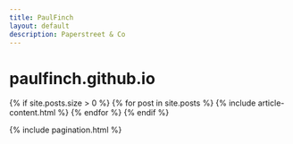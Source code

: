 ```yaml
---
title: PaulFinch
layout: default
description: Paperstreet & Co
---
```

# paulfinch.github.io

<div class="container">
	<div class="row">
	{% if site.posts.size > 0 %}
		{% for post in site.posts %}
			{% include article-content.html %}
		{% endfor %}
	{% endif %}
	</div>
</div>

{% include pagination.html %}
